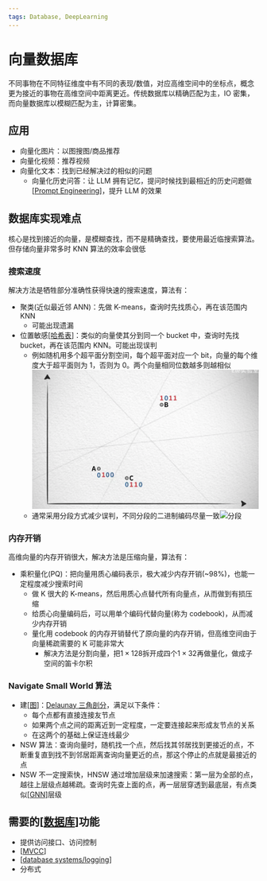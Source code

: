 ```yaml
---
tags: Database, DeepLearning
---
```


# 向量数据库

不同事物在不同特征维度中有不同的表现/数值，对应高维空间中的坐标点，概念更为接近的事物在高维空间中距离更近。传统数据库以精确匹配为主，IO 密集，而向量数据库以模糊匹配为主，计算密集。

## 应用

- 向量化图片：以图搜图/商品推荐
- 向量化视频：推荐视频
- 向量化文本：找到已经解决过的相似的问题
  - 向量化历史问答：让 LLM 拥有记忆，提问时候找到最相近的历史问题做[[Prompt Engineering]]，提升 LLM 的效果

## 数据库实现难点

核心是找到接近的向量，是模糊查找，而不是精确查找，要使用最近临搜索算法。但存储向量非常多时 KNN 算法的效率会很低

### 搜索速度

解决方法是牺牲部分准确性获得快速的搜索速度，算法有：

- 聚类(近似最近邻 ANN)：先做 K-means，查询时先找质心，再在该范围内 KNN
  - 可能出现遗漏
- 位置敏感[[哈希表]]：类似的向量使其分到同一个 bucket 中，查询时先找 bucket，再在该范围内 KNN。可能出现误判
  - 例如随机用多个超平面分割空间，每个超平面对应一个 bit，向量的每个维度大于超平面则为 1，否则为 0。两个向量相同位数越多则越相似![位置敏感哈希函数](../../../attachments/位置敏感哈希函数.png)
  - 通常采用分段方式减少误判，不同分段的二进制编码尽量一致![分段](../../../attachments/segment.png)

### 内存开销

高维向量的内存开销很大，解决方法是压缩向量，算法有：

- 乘积量化(PQ)：把向量用质心编码表示，极大减少内存开销(~98%)，也能一定程度减少搜索时间
  - 做 K 很大的 K-means，然后用质心点替代所有向量点，从而做到有损压缩
  - 给质心向量编码后，可以用单个编码代替向量(称为 codebook)，从而减少内存开销
  - 量化用 codebook 的内存开销替代了原向量的内存开销，但高维空间由于向量稀疏需要的 K 可能非常大
    - 解决方法是分割向量，把$1\times 128$拆开成四个$1\times 32$再做量化，做成子空间的笛卡尔积

### Navigate Small World 算法

- 建[[图]]：[Delaunay 三角剖分](https://oi-wiki.org/geometry/triangulation/)，满足以下条件：
  - 每个点都有直接连接友节点
  - 如果两个点之间的距离近到一定程度，一定要连接起来形成友节点的关系
  - 在这两个的基础上保证连线最少
- NSW 算法：查询向量时，随机找一个点，然后找其邻居找到更接近的点，不断重复直到找不到邻居距离查询向量更近的点，那这个停止的点就是最接近的点
- NSW 不一定搜索快，HNSW 通过增加层级来加速搜索：第一层为全部的点，越往上层级点越稀疏。查询时先查上面的点，再一层层穿透到最底层，有点类似[[GNN]]层级

## 需要的[[数据库]]功能

- 提供访问接口、访问控制
- [[MVCC]]
- [[database systems/logging]]
- 分布式

[//begin]: # "Autogenerated link references for markdown compatibility"
[Prompt Engineering]: <../../machine learning/concept/Prompt Engineering.md> "Prompt Engineering"
[哈希表]: ../../algorithm/data_structure/哈希表.md "哈希表"
[图]: ../../algorithm/data_structure/图.md "图"
[GNN]: <../../machine learning/concept/GNN.md> "图神经网络"
[数据库]: ../数据库.md "数据库"
[MVCC]: <../database systems/MVCC.md> "MVCC"
[database systems/logging]: <../database systems/logging.md> "logging"
[//end]: # "Autogenerated link references"
